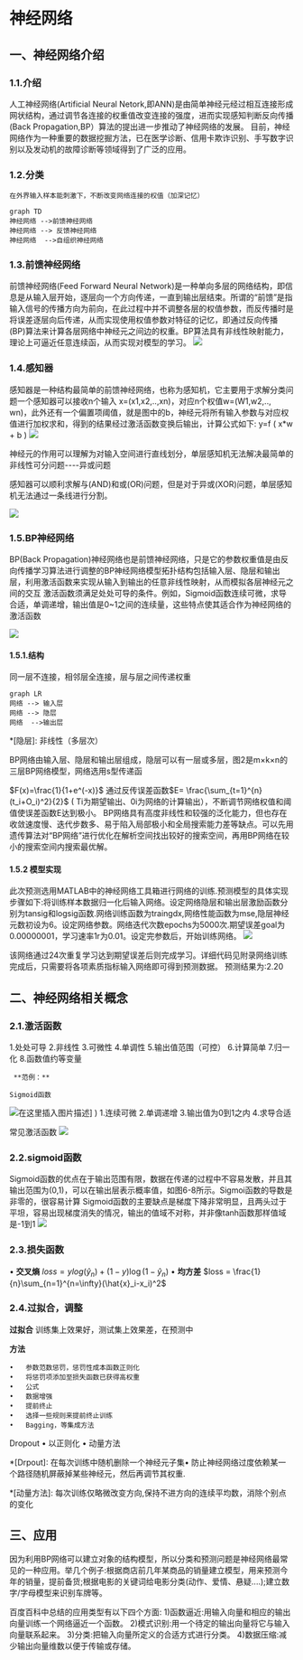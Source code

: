 # 神经网络
## 一、神经网络介绍
### 1.1.介绍
人工神经网络(Artificial Neural Netork,即ANN)是由简单神经元经过相互连接形成网状结构，通过调节各连接的权重值改变连接的强度，进而实现感知判断反向传播(Back Propagation,BP）算法的提出进一步推动了神经网络的发展。
目前，神经网络作为一种重要的数据挖掘方法，已在医学诊断、信用卡欺诈识别、手写数字识别以及发动机的故障诊断等领域得到了广泛的应用。
### 1.2.分类
`在外界输入样本能刺激下，不断改变网络连接的权值（加深记忆）`
	
```mermaid
graph TD
神经网络 -->前馈神经网络
神经网络 --> 反馈神经网络
神经网络  -->自组织神经网络
```
### 1.3.前馈神经网络
前馈神经网络(Feed Forward Neural Network)是一种单向多层的网络结构，即信息是从输入层开始，逐层向一个方向传递，一直到输出层结束。所谓的“前馈”是指输入信号的传播方向为前向，在此过程中并不调整各层的权值参数，而反传播时是将误差逐层向后传递，从而实现使用权值参数对特征的记忆，即通过反向传播(BP)算法来计算各层网络中神经元之间边的权重。BP算法具有非线性映射能力，理论上可逼近任意连续函，从而实现对模型的学习。
![](./images/02.png)
### 1.4.感知器
感知器是一种结构最简单的前馈神经网络，也称为感知机，它主要用于求解分类问题一个感知器可以接收n个输入
x=(x1,x2,..,xn)，对应n个权值w=(W1,w2,.., wn)，此外还有一个偏置项阈值，就是图中的b，神经元将所有输入参数与对应权值进行加权求和，得到的结果经过激活函数变换后输出，计算公式如下:
y=f ( x*w + b ) 
![](https://img-blog.csdnimg.cn/20201004231115177.png?x-oss-process=image/watermark,type_ZmFuZ3poZW5naGVpdGk,shadow_10,text_aHR0cHM6Ly9ibG9nLmNzZG4ubmV0L3h6X3dk,size_16,color_FFFFFF,t_70#pic_center)

神经元的作用可以理解为对输入空间进行直线划分，单层感知机无法解决最简单的非线性可分问题----异或问题

感知器可以顺利求解与(AND)和或(OR)问题，但是对于异或(XOR)问题，单层感知机无法通过一条线进行分割。


![](./images/01.png)

### 1.5.BP神经网络
BP(Back Propagation)神经网络也是前馈神经网络，只是它的参数权重值是由反向传播学习算法进行调整的BP神经网络模型拓扑结构包括输入层、隐层和输出层，利用激活函数来实现从输入到输出的任意非线性映射，从而模拟各层神经元之间的交互
激活函数须满足处处可导的条件。例如，Sigmoid函数连续可微，求导合适，单调递增，输出值是0~1之间的连续量，这些特点使其适合作为神经网络的激活函数

![](./images/03.png)

#### 1.5.1.结构
 同一层不连接，相邻层全连接，层与层之间传递权重

 
```mermaid
graph LR
网络 --> 输入层 
网络 --> 隐层
网络  -->输出层
```
*[隐层]: 非线性（多层次） 

BP网络由输入层、隐层和输出层组成，隐层可以有一层或多层，图2是m×k×n的三层BP网络模型，网络选用s型传递函

$F(x)=\frac{1}{1+e^(-x)}$ 通过反传误差函数$E=	\frac{\sum_{t=1}^{n}(t_i+O_i)^2}{2}$ ( Ti为期望输出、0i为网络的计算输出），不断调节网络权值和阈值使误差函数E达到极小。
BP网络具有高度非线性和较强的泛化能力，但也存在收敛速度慢、迭代步数多、易于陷入局部极小和全局搜索能力差等缺点。可以先用遗传算法对“BP网络”进行优化在解析空间找出较好的搜索空间，再用BP网络在较小的搜索空间内搜索最优解。
#### 1.5.2 模型实现
此次预测选用MATLAB中的神经网络工具箱进行网络的训练.预测模型的具体实现步骤如下:将训练样本数据归一化后输入网络。设定网络隐层和输出层激励函数分别为tansig和logsig函数.网络训练函数为traingdx,网络性能函数为mse,隐层神经元数初设为6。设定网络参数。网络迭代次数epochs为5000次.期望误差goal为0.00000001，学习速率1r为0.01。设定完参数后，开始训练网络。
![](./images/04.png)

该网络通过24次重复学习达到期望误差后则完成学习。详细代码见附录网络训练完成后，只需要将各项素质指标输入网络即可得到预测数据。
预测结果为:2.20

## 二、神经网络相关概念

### 2.1.激活函数
1.处处可导
	2.非线性
	3.可微性
	4.单调性
	5.输出值范围（可控）
	6.计算简单
	7.归一化
	8.函数值约等变量

     **范例：**

	Sigmoid函数
 
![在这里插入图片描述](https://img-blog.csdnimg.cn/20201004231322529.png?x-oss-process=image/watermark,type_ZmFuZ3poZW5naGVpdGk,shadow_10,text_aHR0cHM6Ly9ibG9nLmNzZG4ubmV0L3h6X3dk,size_16,color_FFFFFF,t_70#pic_center)]
)
        1.连续可微
	    2.单调递增
	    3.输出值为0到1之内
 	    4.求导合适

常见激活函数
![](./images/05.png)
### 2.2.sigmoid函数
Sigmoid函数的优点在于输出范围有限，数据在传递的过程中不容易发散，并且其输出范围为(0,1)，可以在输出层表示概率值，如图6-8所示。Sigmoi函数的导数是非零的，很容易计算
Sigmoid函数的主要缺点是梯度下降非常明显，且两头过于平坦，容易出现梯度消失的情况，输出的值域不对称，并非像tanh函数那样值域是-1到1
![](./images/06.png)

### 2.3.损失函数

•	**交叉熵**
    $loss = ylog(\hat{y}_n)+(1-y)\log (1-\hat{y}_n)$
•	**均方差**
    $loss = \frac{1}{n}\sum_{n=1}^{n=\infty}(\hat{x}_i-x_i)^2$

### 2.4.过拟合，调整

**过拟合**
训练集上效果好，测试集上效果差，在预测中

**方法**
    
    •	参数范数惩罚，惩罚性成本函数正则化
    •	将惩罚项添加至损失函数已获得高权重
    •	公式
    •	数据增强
    •	提前终止
    •	选择一些规则来提前终止训练
    •	Bagging，等集成方法
  Dropout
    •	以正则化
    •	动量方法
	
*[Drpout]: 在每次训练中随机删除一个神经元子集•	防止神经网络过度依赖某一个路径随机屏蔽掉某些神经元，然后再调节其权重.

*[动量方法]:	每次训练仅略微改变方向,保持不进方向的连续平均数，消除个别点的变化
## 三、应用
因为利用BP网络可以建立对象的结构模型，所以分类和预测问题是神经网络最常见的一种应用。举几个例子:根据商店前几年某商品的销量建立模型，用来预测今年的销量，提前备货;根据电影的关键词给电影分类(动作、爱情、悬疑....);建立数字/字母模型来识别车牌等。


百度百科中总结的应用类型有以下四个方面:
1)函数逼近:用输入向量和相应的输出向量训练一个网络逼近一个函数。
2)模式识别:用一个待定的输出向量将它与输入向量联系起来。
3)分类:把输入向量所定义的合适方式进行分类。
4)数据压缩:减少输出向量维数以便于传输或存储。